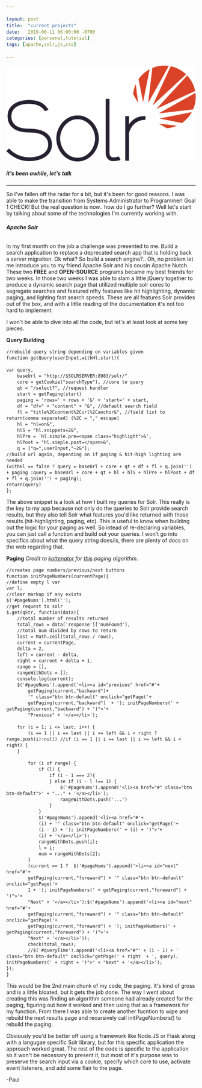 ```yaml
---

layout: post
title:  "current projects"
date:   2019-06-11 06:00:00 -0700
categories: [personal,tutorial]
tags: [apache,solr,js,css]

---
```


![image1](/assets/solr-logo.png "Jekyll")
##### **it's been awhile, let's talk**

---

So I've fallen off the radar for a bit, but it's been for good reasons.  I was able to make the transition from Systems Administrator to Programmer!  Goal 1 CHECK!
But the real question is now..  how do I go further?  Well let's start by talking about some of the technologies I'm currently working with.



###### **Apache Solr**
In my first month on the job a challenge was presented to me.  Build a search application to replace a deprecated search app that is holding back a server migraiton. Ok what?  So build a search engine?..  Oh, no problem let me introduce you to my friend Apache Solr and his cousin Apache Nutch.  These two **FREE** and **OPEN-SOURCE** programs became my best friends for two weeks.  In those two weeks I was able to slam a little jQuery together to produce a dynamic search page that utilized multiple solr cores to segregate searches and featured nifty features like hit highlighting, dynamic paging, and lighting fast search speeds.  These are all features Solr provides out of the box, and with a little reading of the documentation it's not too hard to implement.

I won't be able to dive into all the code, but let's at least look at some key pieces.

**Query Building**
```
//rebuild query string depending on variables given
function getQuery(userInput,withHl,start){    

var query,
    baseUrl = "http://$SOLRSERVER:8983/solr/"
    core = getCookie("searchType"), //core to query  
    qt = "/select?", //request handler
    start = getPaging(start)
    paging = 'rows=' + rows + '&' + 'start=' + start,
    df = "df=" + "content" + "&", //default search field
    fl = "title%2Ccontent%2Curl%2Canchor&", //field list to return(comma separated) (%2C = "," escape)
    hl = "hl=on&",
    hlS = "hl.snippets=2&",
    hlPre = 'hl.simple.pre=<span class="highlight">&',
    hlPost = "hl.simple.post=</span>&",
    q = ["q=",userInput,"~2&"]; 
//build url again, depending on if paging & hit-high lighting are needed
(withHl == false ? query = baseUrl + core + qt + df + fl + q.join('') + paging :query = baseUrl + core + qt + hl + hlS + hlPre + hlPost + df + fl + q.join('') + paging);
return(query)
};
```
The above snippet is a look at how I built my queries for Solr.  This really is the key to my app because not only do the queries to Solr provide search results, but they also tell Solr what features you'd like returned with those results.(hit-highlighting, paging, etc).  This is useful to know when building out the logic for your paging as well.  So intead of re-declaring variables, you can just call a function and build out your queries.  I won't go into specifics about what the query string does/is, there are plenty of docs on the web regarding that.

**Paging**
_Credit to [kottenator](https://gist.github.com/kottenator) for [this](https://gist.github.com/kottenator/9d936eb3e4e3c3e02598) paging algorithm._
```
//creates page numbers/previous/next buttons
function initPageNumbers(currentPage){ 
//define empty l var
var l;
//clear markup if any exists
$('#pageNums').html('');
//get request to solr
$.get(qStr, function(data){  
    //total number of results returned
    total_rows = data['response']['numFound'],
    //total num divided by rows to return
    last = Math.ceil(total_rows / rows),
    current = currentPage,
    delta = 2,
    left = current - delta,
    right = current + delta + 1,
    range = [],
    rangeWithDots = [];
    console.log(current);
    $('#pageNums').append('<li><a id="previous" href="#'+
        getPaging(current,"backward")+ 
        '" class="btn btn-default" onclick="getPage('+
        getPaging(current,"backward")  + '); initPageNumbers(' + getPaging(current,"backward") + ')">'+ 
        "Previous" + '</a></li>'); 

    for (i = 1; i <= last; i++) {
        (i == 1 || i == last || i >= left && i < right ? range.push(i):null) //if (i == 1 || i == last || i >= left && i < right) {
    }
      
        for (i of range) {
            if (l) {
                if (i - 1 === 2){ 
                } else if (i - l !== 1) {
                    $('#pageNums').append('<li><a href="#" class="btn btn-default">' + "..." + '</a></li>');
                    rangeWithDots.push('...')
                }
            }
            $('#pageNums').append('<li><a href="#'+ 
            (i) + '" class="btn btn-default" onclick="getPage('+ 
            (i - 1) + '); initPageNumbers(' + (i) + ')">'+ 
            (i) + '</a></li>');
            rangeWithDots.push(i);
            l = i;
            num = rangeWithDots[2]; 
        } 
        (current == 1 ?  $('#pageNums').append('<li><a id="next" href="#'+
        getPaging(current,"foreward") + '" class="btn btn-default" onclick="getPage('+
        1 + '); initPageNumbers(' + getPaging(current,"foreward") + ')">'+ 
        "Next" + '</a></li>'):$('#pageNums').append('<li><a id="next" href="#'+
        getPaging(current,"foreward") + '" class="btn btn-default" onclick="getPage('+
        getPaging(current,"foreward") + '); initPageNumbers(' + getPaging(current,"foreward") + ')">'+ 
        "Next" + '</a></li>'));
        check(total_rows);
        //$('#queryTime').append('<li><a href="#"' + (i - 1) + ' class="btn btn-default" onclick="getPage(' + right  + ', query); initPageNumbers(' + right + ')">' + "Next" + '</a></li>');
});
}
```
This would be the 2nd main chunk of my code, the paging.  It's kind of gross and is a little bloated, but it gets the job done. The way I went about creating this was finding an algorithm someone had already created for the paging, figuring out how it worked and then using that as a framework for my function.  From there I was able to create another fucntion to wipe and rebuild the next results page and recursively call initPageNumbers() to rebuild the paging.


Obviously you'd be better off using a framework like Node.JS or Flask along with a langugae specific Solr library, but for this specific application the approach worked great.  The rest of the code is specific to the application so it won't be necessary to present it, but most of it's purpose was to preserve the search input via a cookie, specify which core to use, activate event listeners, and add some flair to the page.



-Paul 
